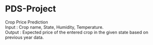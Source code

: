 # PDS-Project
Crop Price Prediction           
Input : Crop name, State, Humidity, Temperature.          
Output : Expected price of the entered crop in the given state based on previous year data.
